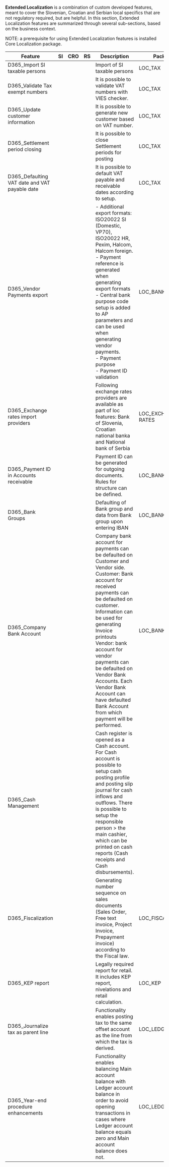 
**Extended Localization** is a combination of custom developed features, meant to cover the Slovenian, Croatian and Serbian local specifics that are not regulatory required, but are helpful. In this section, Extended Localization features are summarized through several sub-sections, based on the business context.

NOTE: a prerequisite for using Extended Localization features  is installed Core Localization package.

|**Feature** | **SI** |**CRO**  | **RS** | **Description** | **Package** | **Note** |
|--|--|--|--|--|--|--|
|D365_Import SI taxable persons  |  |  |  |Import of SI taxable persons  |LOC_TAX  |  |
|D365_Validate Tax exempt numbers  |  |  |  | It is possible to validate  VAT numbers with VIES checker. |LOC_TAX  |  |
|D365_Update customer information |  |  |  |It is possible to generate new customer based on VAT number.  |LOC_TAX  |  |
|D365_Settlement period closing |  |  |  |It is possible to close Settlement periods for posting  |LOC_TAX  |  |
|D365_Defaulting VAT date and VAT payable date  |  |  |  |It is possible to default VAT payable and receivable dates according to setup.  |LOC_TAX  |  |
|D365_Vendor Payments export  |  |  |  | - Additional export formats: ISO20022 SI (Domestic, VP70), ISO20022 HR, Pexim, Halcom, Halcom foreign.<br> - Payment reference is generated when generating export formats<br> -  Central bank purpose code setup is added to AP parameters and can be used when generating vendor payments.<br> - Payment purpose<br> - Payment ID validation  |LOC_BANK  |  |
|D365_Exchange rates import providers  |  |  |  |Following exchange rates providers are available as part of loc features: Bank of Slovenia,  Croatian national banka and National bank of Serbia  |LOC_EXCHANGE RATES  |  |
|D365_Payment ID in Accounts receivable  |  |  |  |Payment ID can be generated for outgoing documents. Rules for structure can be defined.  |LOC_BANK  |  |
|D365_Bank Groups  |  |  |  |Defaulting of Bank group and data from Bank group  upon entering IBAN  |LOC_BANK  |  |
|D365_Company Bank Account  |  |  |  |Company bank account for payments can be defaulted  on Customer and Vendor side.<br> Customer: Bank account for received payments can be defaulted on customer. Information can be used for generating Invoice printouts<br>Vendor: bank account for vendor payments can be defaulted on Vendor Bank Accounts. Each Vendor Bank Account can have defaulted Bank Account from which payment will be performed.  |LOC_BANK  |  |
|D365_Cash Management  |  |  |  |Cash register is opened as a Cash account. For Cash account is possible to setup cash posting profile and posting slip journal for cash inflows and outflows. There is possible to setup the responsible person > the main cashier, which can be printed on cash reports (Cash receipts and Cash disbursements).  |  |  |
|D365_Fiscalization  |  |  |  |Generating number sequence on sales documents (Sales Order, Free text invoice, Project Invoice, Prepayment invoice) according to the Fiscal law.   |LOC_FISCALIZATION  |  |
|D365_KEP report  |  |  |  |Legally required report for retail. It includes KEP report, nivelations and retail calculation.   |LOC_KEP  |  |
|D365_Journalize tax as parent line  |  |  |  |Functionality enables posting tax to the same offset account as the line from which the tax is derived.  |LOC_LEDGER  |  |
|D365_Year-end procedure enhancements  |  |  |  |Functionality enables balancing Main account balance with Ledger account balance in order to avoid opening transactions in cases where Ledger account balance equals zero and Main account balance does not.   |LOC_LEDGER  |  |